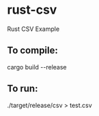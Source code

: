 # rust-csv
Rust CSV Example

## To compile:

cargo build --release

## To run:

 ./target/release/csv > test.csv


